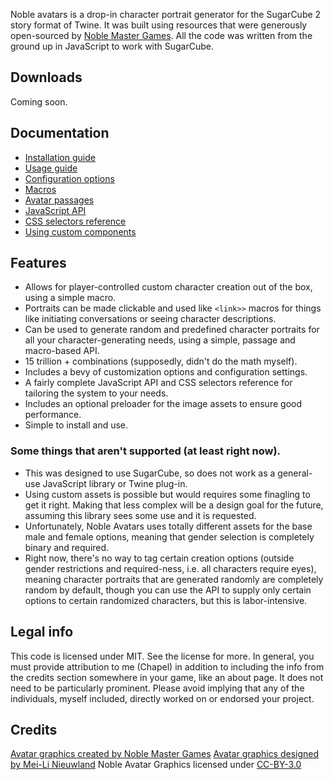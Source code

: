 Noble avatars is a drop-in character portrait generator for the SugarCube 2 story format of Twine. It was built using resources that were generously open-sourced by [Noble Master Games](http://www.noblemaster.com). All the code was written from the ground up in JavaScript to work with SugarCube. 

## Downloads
Coming soon.

## Documentation
* [Installation guide](docs/installation.md)
* [Usage guide](docs/usage.md)
* [Configuration options](docs/config.md)
* [Macros](docs/macros.md)
* [Avatar passages](docs/passages.md)
* [JavaScript API](docs/js-api.md)
* [CSS selectors reference](docs/css-ref.md)
* [Using custom components](docs/customization.md)

## Features
* Allows for player-controlled custom character creation out of the box, using a simple macro. 
* Portraits can be made clickable and used like `<link>>` macros for things like initiating conversations or seeing character descriptions. 
* Can be used to generate random and predefined character portraits for all your character-generating needs, using a simple, passage and macro-based API. 
* 15 trillion + combinations (supposedly, didn't do the math myself). 
* Includes a bevy of customization options and configuration settings. 
* A fairly complete JavaScript API and CSS selectors reference for tailoring the system to your needs. 
* Includes an optional preloader for the image assets to ensure good performance. 
* Simple to install and use. 

### Some things that aren't supported (at least right now).
* This was designed to use SugarCube, so does not work as a general-use JavaScript library or Twine plug-in. 
* Using custom assets is possible but would requires some finagling to get it right. Making that less complex will be a design goal for the future, assuming this library sees some use and it is requested. 
* Unfortunately, Noble Avatars uses totally different assets for the base male and female options, meaning that gender selection is completely binary and required. 
* Right now, there's no way to tag certain creation options (outside gender restrictions and required-ness, i.e. all characters require eyes), meaning character portraits that are generated randomly are completely random by default, though you can use the API to supply only certain options to certain randomized characters, but this is labor-intensive. 

## Legal info
This code is licensed under MIT.  See the license for more.  In general, you must provide attribution to me (Chapel) in addition to including the info from the credits section somewhere in your game, like an about page.  It does not need to be particularly prominent. Please avoid implying that any of the individuals, myself included, directly worked on or endorsed your project.

## Credits
[Avatar graphics created by Noble Master Games](http://www.noblemaster.com)
[Avatar graphics designed by Mei-Li Nieuwland](http://liea.deviantart.com)
Noble Avatar Graphics licensed under [CC-BY-3.0](https://creativecommons.org/licenses/by/3.0/legalcode)